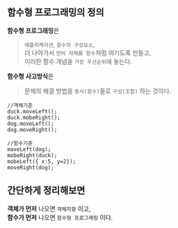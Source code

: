 ## 함수형 프로그래밍의 정의
**함수형 프로그래밍**은
> ```애플리케이션```, ```함수의 구성요소```,<br/> 더 나아가서 ```언어 자체를 함수```처럼 여기도록 만들고,<br/> 이러한 함수 개념을 ```가장 우선순위```에 놓는다.

**함수형 사고방식**은
> 문제의 해결 방법을 ```동사(함수)```들로 ```구성(조합)``` 하는 것이다.

```
//객체기준
duck.moveLeft();
duck.mobeRight();
dog.moveLeft();
dog.moveRight();

//함수기준
maveLeft(dog);
mobeRight(duck);
mobeLeft({ x:5, y=2});
moveRight(dog);
```
## 간단하게 정리해보면
**객체가 먼저** 나오면 ```객체지향``` 이고,<br/>
**함수가 먼저** 나오면 ```함수형 프로그래밍``` 이다.